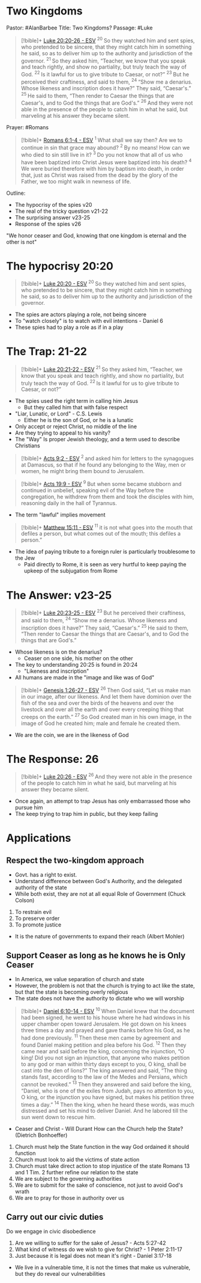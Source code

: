 # Two Kingdoms
Pastor: #AlanBarbee
Title: Two Kingdoms?
Passage: #Luke

> [!bible]+ [Luke 20:20-26 - ESV](https://bolls.life/ESV/42/20/)
>  <sup> 20 </sup>So they watched him and sent spies, who pretended to be sincere, that they might catch him in something he said, so as to deliver him up to the authority and jurisdiction of the governor. <sup> 21 </sup>So they asked him, “Teacher, we know that you speak and teach rightly, and show no partiality,  but truly teach the way of God. <sup> 22 </sup>Is it lawful for us to give tribute to Caesar, or not?” <sup> 23 </sup>But he perceived their craftiness, and said to them, <sup> 24 </sup>“Show me a denarius.  Whose likeness and inscription does it have?” They said, “Caesar's.” <sup> 25 </sup>He said to them, “Then render to Caesar the things that are Caesar's, and to God the things that are God's.” <sup> 26 </sup>And they were not able in the presence of the people to catch him in what he said, but marveling at his answer they became silent.

Prayer: #Romans
> [!bible]+ [Romans 6:1-4 - ESV](https://bolls.life/ESV/45/6/)
>  <sup> 1 </sup>What shall we say then? Are we to continue in sin that grace may abound? <sup> 2 </sup>By no means! How can we who died to sin still live in it? <sup> 3 </sup>Do you not know that all of us who have been baptized into Christ Jesus were baptized into his death? <sup> 4 </sup>We were buried therefore with him by baptism into death, in order that, just as Christ was raised from the dead by the glory of the Father, we too might walk in newness of life.

Outline:
- The hypocrisy of the spies v20
- The real of the tricky question v21-22
- The surprising answer v23-25
- Response of the spies v26

"We honor ceaser and God, knowing that one kingdom is eternal and the other is not"

# The hypocrisy 20:20
> [!bible]+ [Luke 20:20 - ESV](https://bolls.life/ESV/42/20/)
>  <sup> 20 </sup>So they watched him and sent spies, who pretended to be sincere, that they might catch him in something he said, so as to deliver him up to the authority and jurisdiction of the governor.

- The spies are actors playing a role, not being sincere
- To "watch closely" is to watch with evil intentions - Daniel 6
- These spies had to play a role as if in a play

# The Trap: 21-22
> [!bible]+ [Luke 20:21-22 - ESV](https://bolls.life/ESV/42/20/)
>  <sup> 21 </sup>So they asked him, “Teacher, we know that you speak and teach rightly, and show no partiality,  but truly teach the way of God. <sup> 22 </sup>Is it lawful for us to give tribute to Caesar, or not?”

- The spies used the right term in calling him Jesus
	- But they called him that with false respect
- "Liar, Lunatic, or Lord" - C.S. Lewis
	- Either he is the son of God, or he is a lunatic
- Only accept or reject Christ, no middle of the line
- Are they trying to appeal to his vanity?
- The "Way" Is proper Jewish theology, and a term used to describe Christians
> [!bible]+ [Acts 9:2 - ESV](https://bolls.life/ESV/44/9/)
>  <sup> 2 </sup>and asked him for letters to the synagogues at Damascus, so that if he found any belonging to the Way, men or women, he might bring them bound to Jerusalem.

> [!bible]+ [Acts 19:9 - ESV](https://bolls.life/ESV/44/19/)
>  <sup> 9 </sup>But when some became stubborn and continued in unbelief, speaking evil of the Way before the congregation, he withdrew from them and took the disciples with him, reasoning daily in the hall of Tyrannus.

- The term "lawful" implies movement
> [!bible]+ [Matthew 15:11 - ESV](https://bolls.life/ESV/40/15/)
>  <sup> 11 </sup>it is not what goes into the mouth that defiles a person, but what comes out of the mouth; this defiles a person.”

- The idea of paying tribute to a foreign ruler is particularly troublesome to the Jew
	- Paid directly to Rome, it is seen as very hurtful to keep paying the upkeep of the subjugation from Rome
# The Answer: v23-25
> [!bible]+ [Luke 20:23-25 - ESV](https://bolls.life/ESV/42/20/)
>  <sup> 23 </sup>But he perceived their craftiness, and said to them, <sup> 24 </sup>“Show me a denarius.  Whose likeness and inscription does it have?” They said, “Caesar's.” <sup> 25 </sup>He said to them, “Then render to Caesar the things that are Caesar's, and to God the things that are God's.”

- Whose likeness is on the denarius?
	- Ceaser on one side, his mother on the other
- The key to understanding 20:25 is found in 20:24
	- "Likeness and inscription"
- All humans are made in the "image and like was of God"
> [!bible]+ [Genesis 1:26-27 - ESV](https://bolls.life/ESV/1/1/)
>  <sup> 26 </sup>Then God said, “Let us make man  in our image, after our likeness. And let them have dominion over the fish of the sea and over the birds of the heavens and over the livestock and over all the earth and over every creeping thing that creeps on the earth.” <sup> 27 </sup>So God created man in his own image, in the image of God he created him; male and female he created them.

- We are the coin, we are in the likeness of God
# The Response: 26
> [!bible]+ [Luke 20:26 - ESV](https://bolls.life/ESV/42/20/)
>  <sup> 26 </sup>And they were not able in the presence of the people to catch him in what he said, but marveling at his answer they became silent.

- Once again, an attempt to trap Jesus has only embarrassed those who pursue him
- The keep trying to trap him in public, but they keep failing
# Applications
## Respect the two-kingdom approach
- Govt. has a right to exist.
- Understand difference between God's Authority, and the delegated authority of the state
- While both exist, they are not at all equal
Role of Government (Chuck Colson)
1. To restrain evil
2. To preserve order
3. To promote justice

- It is the nature of governments to expand their reach (Albert Mohler)
## Support Ceaser as long as he knows he is Only Ceaser
- In America, we value separation of church and state
- However, the problem is not that the church is trying to act like the state, but that the state is becoming overly religious
- The state does not have the authority to dictate who we will worship
> [!bible]+ [Daniel 6:10-14 - ESV](https://bolls.life/ESV/27/6/)
>  <sup> 10 </sup>When Daniel knew that the document had been signed, he went to his house where he had windows in his upper chamber open toward Jerusalem. He got down on his knees three times a day and prayed and gave thanks before his God, as he had done previously. <sup> 11 </sup>Then these men came by agreement and found Daniel making petition and plea before his God. <sup> 12 </sup>Then they came near and said before the king, concerning the injunction, “O king! Did you not sign an injunction, that anyone who makes petition to any god or man within thirty days except to you, O king, shall be cast into the den of lions?” The king answered and said, “The thing stands fast, according to the law of the Medes and Persians, which cannot be revoked.” <sup> 13 </sup>Then they answered and said before the king, “Daniel, who is one of the exiles from Judah, pays no attention to you, O king, or the injunction you have signed, but makes his petition three times a day.” <sup> 14 </sup>Then the king, when he heard these words, was much distressed and set his mind to deliver Daniel. And he labored till the sun went down to rescue him.
- Ceaser and Christ - Will Durant
How can the Church help the State? (Dietrich Bonhoeffer)
1. Church must help the State function in the way God ordained it should function
2. Church must look to aid the victims of state action
3. Church must take direct action to stop injustice of the state 
Romans 13 and 1 Tim. 2 further refine our relation to the state
1. We are subject to the governing authorities
2. We are to submit for the sake of conscience, not just to avoid God's wrath
3. We are to pray for those in authority over us
## Carry out our civic duties
Do we engage in civic disobedience
1. Are we willing to suffer for the sake of Jesus? - Acts 5:27-42
2. What kind of witness do we wish to give for Christ? - 1 Peter 2:11-17
3. Just because it is legal does not mean it's right - Daniel 3:17-18
- We live in a vulnerable time, it is not the times that make us vulnerable, but they do reveal our vulnerabilities
